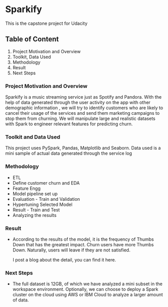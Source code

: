 # Sparkify
  This is the capstone project for Udacity

## Table of Content
1. Project Motivation and Overview
2. Toolkit, Data Used
3. Methodology
4. Result
5. Next Steps

### Project Motivation and Overview

  Sparkify is a music streaming service just as Spotify and Pandora. With the help of data generated through the user activity on the app with other demographic information 
  , we will try to identify customers who are likely to cancel their usage of the services and send them marketing campaigns to stop them from churning.
  We will manipulate large and realistic datasets with Spark to engineer relevant features for predicting churn.
  
    
### Toolkit and Data Used

  This project uses PySpark, Pandas, Matplotlib and Seaborn.
  Data used is a mini sample of actual data generated through the service log
  
### Methodology

  - ETL
  - Define customer churn and EDA
  - Feature Engg
  - Model pipeline set up
  - Evaluation - Train and Validation 
  - Hypertuning Selected Model  
  - Result - Train and Test 
  - Analyzing the results     

### Result

  - According to the results of the model, it is the frequency of Thumbs Down that has the greatest impact. Churn users have more Thumbs Down. Naturally, users will leave if they are not satisfied.

    I post a blog about the detail, you can find it here.

### Next Steps
  - The full dataset is 12GB, of which we have analyzed a mini subset in the workspace environment. Optionally, we can choose to deploy a Spark cluster on the cloud using AWS or IBM Cloud to analyze a larger amount of data.
  
